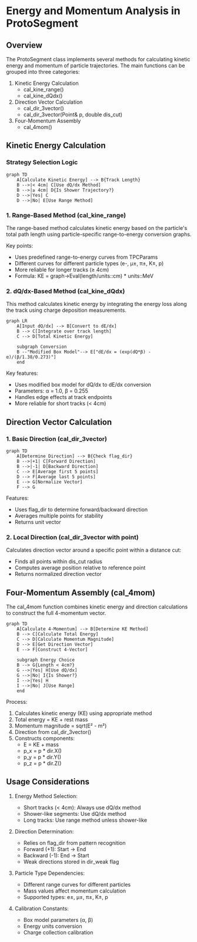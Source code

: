 # Energy and Momentum Analysis in ProtoSegment

## Overview
The ProtoSegment class implements several methods for calculating kinetic energy and momentum of particle trajectories. The main functions can be grouped into three categories:

1. Kinetic Energy Calculation
   - cal_kine_range()
   - cal_kine_dQdx()
2. Direction Vector Calculation
   - cal_dir_3vector()
   - cal_dir_3vector(Point& p, double dis_cut)
3. Four-Momentum Assembly
   - cal_4mom()

## Kinetic Energy Calculation

### Strategy Selection Logic

```mermaid
graph TD
    A[Calculate Kinetic Energy] --> B{Track Length}
    B -->|< 4cm| C[Use dQ/dx Method]
    B -->|≥ 4cm| D{Is Shower Trajectory?}
    D -->|Yes| C
    D -->|No| E[Use Range Method]
```

### 1. Range-Based Method (cal_kine_range)

The range-based method calculates kinetic energy based on the particle's total path length using particle-specific range-to-energy conversion graphs.

Key points:
- Uses predefined range-to-energy curves from TPCParams
- Different curves for different particle types (e-, μ±, π±, K±, p)
- More reliable for longer tracks (≥ 4cm)
- Formula: KE = graph->Eval(length/units::cm) * units::MeV

### 2. dQ/dx-Based Method (cal_kine_dQdx)

This method calculates kinetic energy by integrating the energy loss along the track using charge deposition measurements.

```mermaid
graph LR
    A[Input dQ/dx] --> B[Convert to dE/dx]
    B --> C[Integrate over track length]
    C --> D[Total Kinetic Energy]
    
    subgraph Conversion
    B --"Modified Box Model"--> E["dE/dx = (exp(dQ*β) - α)/(β/1.38/0.273)"]
    end
```

Key features:
- Uses modified box model for dQ/dx to dE/dx conversion
- Parameters: α = 1.0, β = 0.255
- Handles edge effects at track endpoints
- More reliable for short tracks (< 4cm)

## Direction Vector Calculation

### 1. Basic Direction (cal_dir_3vector)

```mermaid
graph TD
    A[Determine Direction] --> B{Check flag_dir}
    B -->|+1| C[Forward Direction]
    B -->|-1| D[Backward Direction]
    C --> E[Average first 5 points]
    D --> F[Average last 5 points]
    E --> G[Normalize Vector]
    F --> G
```

Features:
- Uses flag_dir to determine forward/backward direction
- Averages multiple points for stability
- Returns unit vector

### 2. Local Direction (cal_dir_3vector with point)

Calculates direction vector around a specific point within a distance cut:
- Finds all points within dis_cut radius
- Computes average position relative to reference point
- Returns normalized direction vector

## Four-Momentum Assembly (cal_4mom)

The cal_4mom function combines kinetic energy and direction calculations to construct the full 4-momentum vector.

```mermaid
graph TD
    A[Calculate 4-Momentum] --> B[Determine KE Method]
    B --> C[Calculate Total Energy]
    C --> D[Calculate Momentum Magnitude]
    D --> E[Get Direction Vector]
    E --> F[Construct 4-Vector]
    
    subgraph Energy Choice
    B --> G{Length < 4cm?}
    G -->|Yes| H[Use dQ/dx]
    G -->|No| I{Is Shower?}
    I -->|Yes| H
    I -->|No| J[Use Range]
    end
```

Process:
1. Calculates kinetic energy (KE) using appropriate method
2. Total energy = KE + rest mass
3. Momentum magnitude = sqrt(E² - m²)
4. Direction from cal_dir_3vector()
5. Constructs components:
   - E = KE + mass
   - p_x = p * dir.X()
   - p_y = p * dir.Y()
   - p_z = p * dir.Z()

## Usage Considerations

1. Energy Method Selection:
   - Short tracks (< 4cm): Always use dQ/dx method
   - Shower-like segments: Use dQ/dx method
   - Long tracks: Use range method unless shower-like

2. Direction Determination:
   - Relies on flag_dir from pattern recognition
   - Forward (+1): Start → End
   - Backward (-1): End → Start
   - Weak directions stored in dir_weak flag

3. Particle Type Dependencies:
   - Different range curves for different particles
   - Mass values affect momentum calculation
   - Supported types: e±, μ±, π±, K±, p

4. Calibration Constants:
   - Box model parameters (α, β)
   - Energy units conversion
   - Charge collection calibration